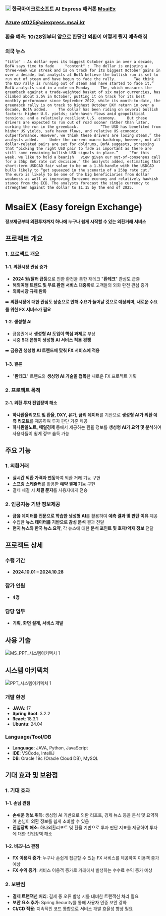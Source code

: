 ### <img src="https://github.com/user-attachments/assets/70ef9d52-2bf0-492e-bd62-8fa55825cc88" width="18px"/> 한국마이크로소프트 AI Express 해커톤 <a href="http://msaiex.site/Main" target="_blank">MsaiEx</a>
### <a href="https://azure.microsoft.com/ko-kr/pricing/purchase-options/azure-account" target="_blank">Azure</a> st025@aiexpress.msai.kr
### 환율 예측: 10/28일부터 앞으로 한달간 외환이 어떻게 될지 예측해줘
### 외국 뉴스
```
"title" : As dollar eyes its biggest October gain in over a decade, BofA says time to fade     "content" :  The dollar is enjoying a three-week win streak and is on track for its biggest October gains in over a decade, but analysts at BofA believe the bullish run is set to run out of steam and have begun to fade the rally.        “We think the USD rally is running out of steam and have started to fade it,” BofA analysts said in a note on Monday     The, which measures the greenback against a trade-weighted basket of six major currencies, has climbed about 2.5% in October, putting it on track for its best monthly performance since September 2022, while its month-to-date, the greenabck rally is on track to highest October DXY return in over a decade, BofA added.     The dollar has been riding on several bullish factors: Higher U.S. yields; safe-haven flows amid geopolitical tensions; and a relatively resilient U.S. economy.     But these drivers are expected to run out of road sooner rather than later, curbing the run in the greenback.          “The USD has benefited from higher US yields, safe haven flows, and relative US economic outperformance. However, we think these drivers are losing steam,” the analysts added.     Under the current macro backdrop, however, not all dollar-related pairs are set for doldrums, BofA suggests, stressing that “picking the right USD pair to fade is important as there are still some remaining bullish USD signals in place.”     “For this week, we like to hold a bearish   view given our out-of-consensus call for a 25bp BoC rate cut decision,” the analysts added, estimating that short-term USDCAD fair value to be on a 1.36-handle with the USDCAD bulls likely to “get squeezed in the scenario of a 25bp rate cut.”          The euro is likely to be one of the big beneficiaries from dollar weakness as well as improving Eurozone economy and relatively hawkish stance from the ECB. The analysts forecast the single currency to strengthen against the dollar to $1.15 by the end of 2025.
```

# MsaiEX (Easy foreign Exchange)
**정보제공부터 외환투자까지 하나에 누구나 쉽게 시작할 수 있는 외환거래 서비스**


## 프로젝트 개요

### 1. 프로젝트 개요

#### 1-1. 외환시장 관심 증가

- **2024 원/달러 급등**으로 인한 환전을 통한 재테크 "**환테크**" 관심도 급증
- **해외여행 트렌드 및 무료 환전 서비스 대중화**로 고객들의 외화 환전 관심 증가
- **외화시장 규제 완화**

➡️ **외환시장에 대한 관심도 상승으로 인해 수요가 늘어날 것으로 예상되며, 새로운 수요를 위한 FX 서비스가 필요**

#### 1-2. 생성형 AI

- 금융권에서 **생성형 AI 도입이 핵심 과제**로 부상
- 시중 **5대 은행이 생성형 AI 서비스 적용 경쟁**

➡️ **금융권 생성형 AI 트렌드에 맞춰 FX 서비스에 적용**

#### 1-3. 결론

- "**환테크**" 트렌드와 **생성형 AI 기술을 접목**한 새로운 FX 프로젝트 기획

### 2. 프로젝트 목적

#### 2-1. 외환 투자 진입장벽 해소

- **하나환율리포트 및 환율, DXY, 유가, 금리 데이터**를 기반으로 **생성형 AI가 외환 예측 리포트**를 제공하여 투자 판단 기준 제공
- **하나환율노트, 매일경제** 등에서 제공하는 환율 정보를 **생성형 AI가 요약 및 분석**하여 사용자들이 쉽게 정보 습득 가능

## 주요 기능

### 1. 외환거래

- **실시간 외환 가격과 연동**하여 외환 거래 기능 구현
- **스프링 스케줄러**를 활용한 **예약 결제 기능** 구현
- 결제 체결 시 **체결 문자**를 사용자에게 전송

### 2. 인공지능 기반 정보제공

- **금융 데이터를 전문으로 학습한 생성형 AI**를 활용하여 **예측 결과 및 판단 이유** 제공
- 수집한 **뉴스 데이터를 기반으로 감성 분석** 결과 전달
- **현지 뉴스와 한국 뉴스 요약**, 각 뉴스에 대한 **분석 포인트 및 호재/악재 정보** 전달

## 프로젝트 상세

### 수행 기간

- **2024.10.01 – 2024.10.28**

### 참가 인원

- **4명**

### 담당 업무

- **기획, 화면 설계, 서비스 개발**

## 사용 기술

![MS_PPT_시스템아키텍처 1](https://github.com/user-attachments/assets/454c71bc-56f3-486d-8ed3-8b9470c2ccb3)

## 시스템 아키텍처

![PPT_시스템아키텍처 1](https://github.com/user-attachments/assets/f2e8918c-8929-4cfa-9040-66caa324954d)

### 개발 환경

- **JAVA**: 17
- **Spring Boot**: 3.2.2
- **React**: 18.3.1
- **Ubuntu**: 24.04

### Language/Tool/DB

- **Language**: JAVA, Python, JavaScript
- **IDE**: VSCode, IntelliJ
- **DB**: Oracle 19c (Oracle Cloud DB), MySQL




## 기대 효과 및 보완점

### 1. 기대 효과

#### 1-1. 손님 관점

- **손쉬운 정보 취득**: 생성형 AI 기반으로 외환 리포트, 경제 뉴스 등을 분석 및 요약하여 손님이 외환 정보를 쉽게 소비할 수 있음
- **진입장벽 해소**: 하나외환리포트 및 환율 기반으로 투자 판단 지표를 제공하여 투자에 대한 진입장벽 해소

#### 1-2. 비즈니스 관점

- **FX 이용객 증가**: 누구나 손쉽게 접근할 수 있는 FX 서비스를 제공하여 이용객 증가 예상
- **FX 수익 증가**: 서비스 이용객 증가로 거래에서 발생하는 수수료 수익 증가 예상

### 2. 보완점

- **결제 트랜잭션 처리**: 결제 중 오류 발생 시를 대비한 트랜잭션 처리 필요
- **보안 요소 추가**: Spring Security를 통해 사용자 인증 보안 강화
- **CI/CD 적용**: 지속적인 코드 통합으로 서비스 개발 효율성 향상 필요

